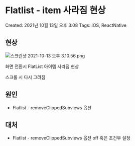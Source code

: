 # Flatlist - item 사라짐 현상

Created: 2021년 10월 13일 오후 3:08
Tags: IOS, ReactNative

## 현상

![스크린샷 2021-10-13 오후 3.10.56.png](images/%E1%84%89%E1%85%B3%E1%84%8F%E1%85%B3%E1%84%85%E1%85%B5%E1%86%AB%E1%84%89%E1%85%A3%E1%86%BA_2021-10-13_%E1%84%8B%E1%85%A9%E1%84%92%E1%85%AE_3.10.56.png)

화면 전환시 FlatList 아이템 사라짐 현상

스크롤 시 다시 그려짐

## 원인

- Flatlist - removeClippedSubviews 옵션

## 대처

- Flatlist - removeClippedSubviews 옵션 off 혹은 조건부 설정
